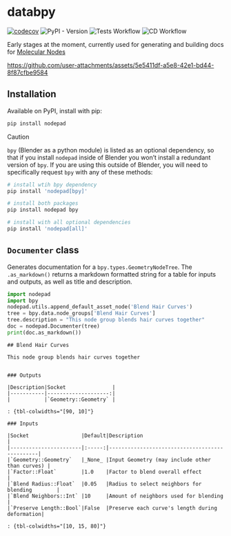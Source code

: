 # databpy


[![codecov](https://codecov.io/gh/BradyAJohnston/nodepad/graph/badge.svg?token=KFuu67hzAz)](https://codecov.io/gh/BradyAJohnston/nodepad)
![PyPI - Version](https://img.shields.io/pypi/v/nodepad.png) ![Tests
Workflow](https://github.com/bradyajohnston/nodepad/actions/workflows/tests.yml/badge.svg)
![CD
Workflow](https://github.com/bradyajohnston/nodepad/actions/workflows/ci-cd.yml/badge.svg)

Early stages at the moment, currently used for generating and building
docs for [Molecular
Nodes](https://bradyajohnston.github.io/MolecularNodes)

https://github.com/user-attachments/assets/5e5411df-a5e8-42e1-bd44-8f87cfbe9584

## Installation

Available on PyPI, install with pip:

``` bash
pip install nodepad
```

> [!CAUTION]
>
> `bpy` (Blender as a python module) is listed as an optional
> dependency, so that if you install `nodepad` inside of Blender you
> won’t install a redundant version of `bpy`. If you are using this
> outside of Blender, you will need to specifically request `bpy` with
> any of these methods:
>
> ``` bash
> # install wtih bpy dependency
> pip install 'nodepad[bpy]'
>
> # install both packages
> pip install nodepad bpy
>
> # install with all optional dependencies
> pip install 'nodepad[all]'
> ```

## `Documenter` class

Generates documentation for a `bpy.types.GeometryNodeTree`. The
`.as_markdown()` returns a markdown formatted string for a table for
inputs and outputs, as well as title and description.

``` python
import nodepad
import bpy
nodepad.utils.append_default_asset_node('Blend Hair Curves')
tree = bpy.data.node_groups['Blend Hair Curves']
tree.description = "This node group blends hair curves together"
doc = nodepad.Documenter(tree)
print(doc.as_markdown())
```


    ## Blend Hair Curves

    This node group blends hair curves together


    ### Outputs

    |Description|Socket               |
    |-----------|--------------------:|
    |           |`Geometry::Geometry` |

    : {tbl-colwidths="[90, 10]"}

    ### Inputs

    |Socket                 |Default|Description                                    |
    |-----------------------|:-----:|-----------------------------------------------|
    |`Geometry::Geometry`   |_None_ |Input Geometry (may include other than curves) |
    |`Factor::Float`        |1.0    |Factor to blend overall effect                 |
    |`Blend Radius::Float`  |0.05   |Radius to select neighbors for blending        |
    |`Blend Neighbors::Int` |10     |Amount of neighbors used for blending          |
    |`Preserve Length::Bool`|False  |Preserve each curve's length during deformation|

    : {tbl-colwidths="[10, 15, 80]"}
